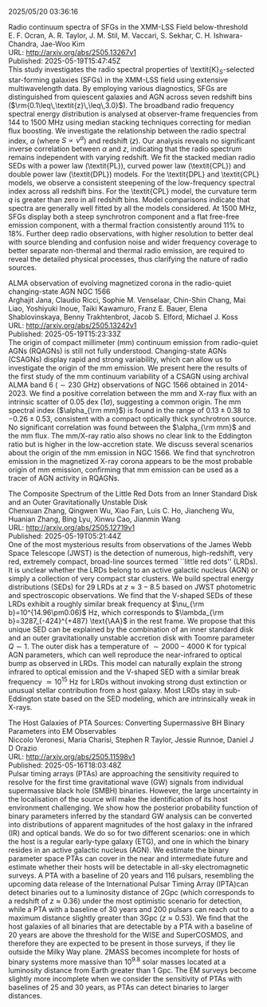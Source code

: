 2025/05/20 03:36:16  

Radio continuum spectra of SFGs in the XMM-LSS Field below-threshold  
E. F. Ocran, A. R. Taylor, J. M. Stil, M. Vaccari, S. Sekhar, C. H. Ishwara-Chandra, Jae-Woo Kim  
URL: http://arxiv.org/abs/2505.13267v1  
Published: 2025-05-19T15:47:45Z  
  This study investigates the radio spectral properties of \textit{K}$_{S}$-selected star-forming galaxies (SFGs) in the XMM-LSS field using extensive multiwavelength data. By employing various diagnostics, SFGs are distinguished from quiescent galaxies and AGN across seven redshift bins ($\rm{0.1\leq\,\textit{z}\,\leq\,3.0}$). The broadband radio frequency spectral energy distribution is analysed at observer-frame frequencies from 144 to 1500 MHz using median stacking techniques correcting for median flux boosting. We investigate the relationship between the radio spectral index, $\alpha$ (where $S\propto\nu^{\alpha}$) and redshift ($z$). Our analysis reveals no significant inverse correlation between $\alpha$ and $z$, indicating that the radio spectrum remains independent with varying redshift. We fit the stacked median radio SEDs with a power law (\textit{PL}), curved power law (\textit{CPL}) and double power law (\textit{DPL}) models. For the \textit{DPL} and \textit{CPL} models, we observe a consistent steepening of the low-frequency spectral index across all redshift bins. For the \textit{CPL} model, the curvature term $q$ is greater than zero in all redshift bins. Model comparisons indicate that spectra are generally well fitted by all the models considered. At 1500 MHz, SFGs display both a steep synchrotron component and a flat free-free emission component, with a thermal fraction consistently around 11$\%$ to 18$\%$. Further deep radio observations, with higher resolution to better deal with source blending and confusion noise and wider frequency coverage to better separate non-thermal and thermal radio emission, are required to reveal the detailed physical processes, thus clarifying the nature of radio sources.   

ALMA observation of evolving magnetized corona in the radio-quiet
  changing-state AGN NGC 1566  
Arghajit Jana, Claudio Ricci, Sophie M. Venselaar, Chin-Shin Chang, Mai Liao, Yoshiyuki Inoue, Taiki Kawamuro, Franz E. Bauer, Elena Shablovinskaya, Benny Trakhtenbrot, Jacob S. Elford, Michael J. Koss  
URL: http://arxiv.org/abs/2505.13242v1  
Published: 2025-05-19T15:23:33Z  
  The origin of compact millimeter (mm) continuum emission from radio-quiet AGNs (RQAGNs) is still not fully understood. Changing-state AGNs (CSAGNs) display rapid and strong variability, which can allow us to investigate the origin of the mm emission. We present here the results of the first study of the mm continuum variability of a CSAGN using archival ALMA band 6 ($\sim 230$ GHz) observations of NGC 1566 obtained in 2014-2023. We find a positive correlation between the mm and X-ray flux with an intrinsic scatter of 0.05 dex ($1\sigma$), suggesting a common origin. The mm spectral index ($\alpha_{\rm mm}$) is found in the range of $0.13\pm0.38$ to $-0.26\pm0.53$, consistent with a compact optically thick synchrotron source. No significant correlation was found between the $\alpha_{\rm mm}$ and the mm flux. The mm/X-ray ratio also shows no clear link to the Eddington ratio but is higher in the low-accretion state. We discuss several scenarios about the origin of the mm emission in NGC 1566. We find that synchrotron emission in the magnetized X-ray corona appears to be the most probable origin of mm emission, confirming that mm emission can be used as a tracer of AGN activity in RQAGNs.   

The Composite Spectrum of the Little Red Dots from an Inner Standard
  Disk and an Outer Gravitationally Unstable Disk  
Chenxuan Zhang, Qingwen Wu, Xiao Fan, Luis C. Ho, Jiancheng Wu, Huanian Zhang, Bing Lyu, Xinwu Cao, Jianmin Wang  
URL: http://arxiv.org/abs/2505.12719v1  
Published: 2025-05-19T05:21:44Z  
  One of the most mysterious results from observations of the James Webb Space Telescope (JWST) is the detection of numerous, high-redshift, very red, extremely compact, broad-line sources termed ``little red dots'' (LRDs). It is unclear whether the LRDs belong to an active galactic nucleus (AGN) or simply a collection of very compact star clusters. We build spectral energy distributions (SEDs) for 29 LRDs at $z \approx 3-8.5$ based on JWST photometric and spectroscopic observations. We find that the V-shaped SEDs of these LRDs exhibit a roughly similar break frequency at $\nu_{\rm b}=10^{14.96\pm0.06}$ Hz, which corresponds to $\lambda_{\rm b}=3287_{-424}^{+487} \text{\AA}$ in the rest frame. We propose that this unique SED can be explained by the combination of an inner standard disk and an outer gravitationally unstable accretion disk with Toomre parameter $Q\sim1$. The outer disk has a temperature of $\sim2000-4000$ K for typical AGN parameters, which can well reproduce the near-infrared to optical bump as observed in LRDs. This model can naturally explain the strong infrared to optical emission and the V-shaped SED with a similar break frequency $\simeq 10^{15}$ Hz for LRDs without invoking strong dust extinction or unusual stellar contribution from a host galaxy. Most LRDs stay in sub-Eddington state based on the SED modeling, which are intrinsically weak in X-rays.   

The Host Galaxies of PTA Sources: Converting Supermassive BH Binary
  Parameters into EM Observables  
Niccolo Veronesi, Maria Charisi, Stephen R Taylor, Jessie Runnoe, Daniel J D Orazio  
URL: http://arxiv.org/abs/2505.11598v1  
Published: 2025-05-16T18:03:48Z  
  Pulsar timing arrays (PTAs) are approaching the sensitivity required to resolve for the first time gravitational wave (GW) signals from individual supermassive black hole (SMBH) binaries. However, the large uncertainty in the localisation of the source will make the identification of its host environment challenging. We show how the posterior probability function of binary parameters inferred by the standard GW analysis can be converted into distributions of apparent magnitudes of the host galaxy in the infrared (IR) and optical bands. We do so for two different scenarios: one in which the host is a regular early-type galaxy (ETG), and one in which the binary resides in an active galactic nucleus (AGN). We estimate the binary parameter space PTAs can cover in the near and intermediate future and estimate whether their hosts will be detectable in all-sky electromagnetic surveys. A PTA with a baseline of 20 years and 116 pulsars, resembling the upcoming data release of the International Pulsar Timing Array (IPTA)can detect binaries out to a luminosity distance of 2Gpc (which corresponds to a redshift of $z \approx 0.36$) under the most optimistic scenario for detection, while a PTA with a baseline of 30 years and 200 pulsars can reach out to a maximum distance slightly greater than 3Gpc ($z \approx 0.53$). We find that the host galaxies of all binaries that are detectable by a PTA with a baseline of 20 years are above the threshold for the WISE and SuperCOSMOS, and therefore they are expected to be present in those surveys, if they lie outside the Milky Way plane. 2MASS becomes incomplete for hosts of binary systems more massive than $10^{9.8}$ solar masses located at a luminosity distance from Earth greater than 1 Gpc. The EM surveys become slightly more incomplete when we consider the sensitivity of PTAs with baselines of 25 and 30 years, as PTAs can detect binaries to larger distances.   

